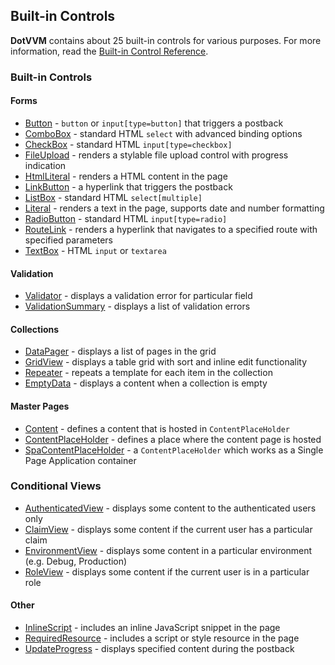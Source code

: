 ## Built-in Controls

**DotVVM** contains about 25 built-in controls for various purposes.
For more information, read the [Built-in Control Reference](/docs/controls/builtin/Button/{branch}).

### Built-in Controls

#### Forms
+ [Button](/docs/controls/builtin/Button/{branch}) - `button` or `input[type=button]` that triggers a postback
+ [ComboBox](/docs/controls/builtin/ComboBox/{branch}) - standard HTML `select` with advanced binding options
+ [CheckBox](/docs/controls/builtin/CheckBox/{branch}) - standard HTML `input[type=checkbox]`
+ [FileUpload](/docs/controls/builtin/FileUpload/{branch}) - renders a stylable file upload control with progress indication
+ [HtmlLiteral](/docs/controls/builtin/HtmlLiteral/{branch}) - renders a HTML content in the page
+ [LinkButton](/docs/controls/builtin/LinkButton/{branch}) - a hyperlink that triggers the postback
+ [ListBox](/docs/controls/builtin/ListBox/{branch}) - standard HTML `select[multiple]`
+ [Literal](/docs/controls/builtin/Literal/{branch}) - renders a text in the page, supports date and number formatting
+ [RadioButton](/docs/controls/builtin/RadioButton/{branch}) - standard HTML `input[type=radio]`
+ [RouteLink](/docs/controls/builtin/RouteLink/{branch}) - renders a hyperlink that navigates to a specified route with specified parameters
+ [TextBox](/docs/controls/builtin/TextBox/{branch}) - HTML `input` or `textarea`

#### Validation
+ [Validator](/docs/controls/builtin/Validator/{branch}) - displays a validation error for particular field
+ [ValidationSummary](/docs/controls/builtin/ValidationSummary/{branch}) - displays a list of validation errors

#### Collections
+ [DataPager](/docs/controls/builtin/DataPager/{branch}) - displays a list of pages in the grid
+ [GridView](/docs/controls/builtin/GridView/{branch}) - displays a table grid with sort and inline edit functionality
+ [Repeater](/docs/controls/builtin/Repeater/{branch}) - repeats a template for each item in the collection
+ [EmptyData](/docs/controls/builtin/EmptyData/{branch}) - displays a content when a collection is empty

#### Master Pages
+ [Content](/docs/controls/builtin/Content/{branch}) - defines a content that is hosted in `ContentPlaceHolder`
+ [ContentPlaceHolder](/docs/controls/builtin/ContentPlaceHolder/{branch}) - defines a place where the content page is hosted
+ [SpaContentPlaceHolder](/docs/controls/builtin/SpaContentPlaceHolder/{branch}) - a `ContentPlaceHolder` which works as a Single Page Application container

### Conditional Views
+ [AuthenticatedView](/docs/controls/builtin/AuthenticatedView/{branch}) - displays some content to the authenticated users only
+ [ClaimView](/docs/controls/builtin/ClaimView/{branch}) - displays some content if the current user has a particular claim
+ [EnvironmentView](/docs/controls/builtin/EnvironmentView/{branch}) - displays some content in a particular environment (e.g. Debug, Production)
+ [RoleView](/docs/controls/builtin/RoleView/{branch}) - displays some content if the current user is in a particular role

#### Other
+ [InlineScript](/docs/controls/builtin/InlineScript/{branch}) - includes an inline JavaScript snippet in the page
+ [RequiredResource](/docs/tutorials/basics-javascript-and-css/{branch}) - includes a script or style resource in the page
+ [UpdateProgress](/docs/controls/builtin/UpdateProgress/{branch}) - displays specified content during the postback

